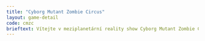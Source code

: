 ```yaml
---
title: "Cyborg Mutant Zombie Circus"
layout: game-detail
code: cmzc
brieftext: Vítejte v meziplanetární reality show Cyborg Mutant Zombie Circus! V kůži uměle vyrobené bytosti zvané Animatron je vaším úkolem přežít v bláznivém labyrintu plném pastí a nástrah, které vymyslel šílený doktor Morbid Bolíto. Cílem hry je úspěšně překonávat překážky, které v labyrintu potkáte, a získat tak přízeň milionů fanoušku soutěže Cyborg Mutant Zombie Circus. S tím vám může pomoci spousta vylepšení, na která v labyrintu narazíte - od biologických implantátů, přes širokou paletu vražedných zbraní až po bláznivé Voodoo rituály. První hráč, který získá dostatečnou přízeň fanoušků, bude osvobozen z labyrintu a stane se plnoprávným člověkem, který může volit a platit daně. A to chce každý!
---
```


